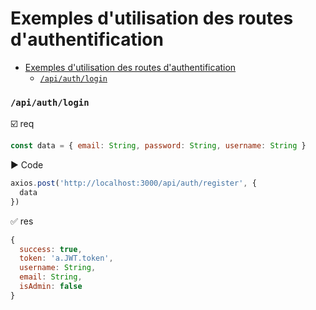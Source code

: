 # Exemples d'utilisation des routes d'authentification
- [Exemples d'utilisation des routes d'authentification](#exemples-dutilisation-des-routes-dauthentification)
    - [`/api/auth/login`](#apiauthlogin)

### `/api/auth/login`
:ballot_box_with_check: req
```javascript
const data = { email: String, password: String, username: String }
```
:arrow_forward: Code
```javascript
axios.post('http://localhost:3000/api/auth/register', {
  data
})
```
:white_check_mark: res
```javascript
{
  success: true,
  token: 'a.JWT.token',
  username: String,
  email: String,
  isAdmin: false
}
```
